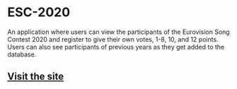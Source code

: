 # ESC-2020

An application where users can view the participants of the Eurovision Song Contest 2020 and register to give their own votes, 1-8, 10, and 12 points. Users can also see participants of previous years as they get added to the database.

## [Visit the site](http://www.esc-2020.site)
